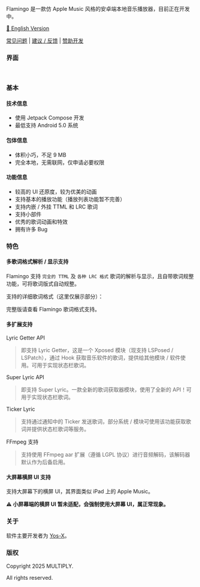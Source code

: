 Flamingo 是一款仿 Apple Music 风格的安卓端本地音乐播放器，目前正在开发中。

[📕 English Version](https://)

[常见问题](https://) | [建议 / 反馈](https://) | [赞助开发](https://afdian.tv/a/yos-x)

### 界面

<br/>

### 基本

#### 技术信息

- 使用 Jetpack Compose 开发
- 最低支持 Android 5.0 系统

#### 包体信息

- 体积小巧，不足 9 MB
- 完全本地，无需联网，仅申请必要权限

#### 功能信息

- 较高的 UI 还原度，较为优美的动画
- 支持基本的播放功能（播放列表功能暂不完善）
- 支持内嵌 / 外挂 TTML 和 LRC 歌词
- 支持小部件
- 优秀的歌词动画和特效
- 拥有许多 Bug

### 特色

#### 多歌词格式解析 / 显示支持

Flamingo 支持 `完全的 TTML` 及 `各种 LRC 格式` 歌词的解析与显示，且自带歌词规整功能，可将歌词版式自动规整。

支持的详细歌词格式（这里仅展示部分）：

完整版请查看 Flamingo 歌词格式支持。

#### 多扩展支持

Lyric Getter API

> 即支持 Lyric Getter，这是一个 Xposed 模块（现支持 LSPosed / LSPatch），通过 Hook 获取音乐软件的歌词，提供给其他模块 / 软件使用。可用于实现状态栏歌词。

Super Lyric API

> 即支持 Super Lyric。一款全新的歌词获取器模块，使用了全新的 API！可用于实现状态栏歌词。

Ticker Lyric

> 支持通过通知中的 Ticker 发送歌词，部分系统 / 模块可使用该功能获取歌词并提供状态栏歌词等服务。

FFmpeg 支持

> 支持使用 FFmpeg aar 扩展（遵循 LGPL 协议）进行音频解码，该解码器默认作为后备启用。

#### 大屏幕横屏 UI 支持

支持大屏幕下的横屏 UI，其界面类似 iPad 上的 Apple Music。

**⚠ 小屏幕端的横屏 UI 暂未适配，会强制使用大屏幕 UI，属正常现象。**

### 关于

软件主要开发者为 [Yos-X](https://github.com/Yos-X)。

### 版权

Copyright 2025 MULTIPLY.

All rights reserved.
